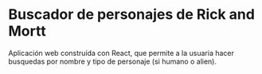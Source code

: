 # Buscador de personajes de Rick and Mortt

Aplicación web construída con React, que permite a la usuaria hacer busquedas por nombre y tipo de personaje (si humano o alien).
